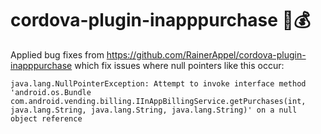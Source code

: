 # cordova-plugin-inapppurchase 📱💰

Applied bug fixes from https://github.com/RainerAppel/cordova-plugin-inapppurchase which fix issues where null pointers like this occur:

```
java.lang.NullPointerException: Attempt to invoke interface method 'android.os.Bundle com.android.vending.billing.IInAppBillingService.getPurchases(int, java.lang.String, java.lang.String, java.lang.String)' on a null object reference
```
